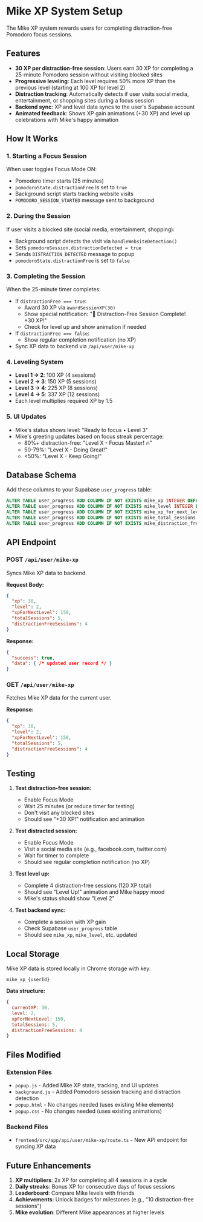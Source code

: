 # Mike XP System Setup

The Mike XP system rewards users for completing distraction-free Pomodoro focus sessions.

## Features

- **30 XP per distraction-free session**: Users earn 30 XP for completing a 25-minute Pomodoro session without visiting blocked sites
- **Progressive leveling**: Each level requires 50% more XP than the previous level (starting at 100 XP for level 2)
- **Distraction tracking**: Automatically detects if user visits social media, entertainment, or shopping sites during a focus session
- **Backend sync**: XP and level data syncs to the user's Supabase account
- **Animated feedback**: Shows XP gain animations (+30 XP) and level up celebrations with Mike's happy animation

## How It Works

### 1. Starting a Focus Session
When user toggles Focus Mode ON:
- Pomodoro timer starts (25 minutes)
- `pomodoroState.distractionFree` is set to `true`
- Background script starts tracking website visits
- `POMODORO_SESSION_STARTED` message sent to background

### 2. During the Session
If user visits a blocked site (social media, entertainment, shopping):
- Background script detects the visit via `handleWebsiteDetection()`
- Sets `pomodoroSession.distractionDetected = true`
- Sends `DISTRACTION_DETECTED` message to popup
- `pomodoroState.distractionFree` is set to `false`

### 3. Completing the Session
When the 25-minute timer completes:
- If `distractionFree === true`:
  - Award 30 XP via `awardSessionXP(30)`
  - Show special notification: "🎉 Distraction-Free Session Complete! +30 XP!"
  - Check for level up and show animation if needed
- If `distractionFree === false`:
  - Show regular completion notification (no XP)
- Sync XP data to backend via `/api/user/mike-xp`

### 4. Leveling System
- **Level 1 → 2**: 100 XP (4 sessions)
- **Level 2 → 3**: 150 XP (5 sessions)
- **Level 3 → 4**: 225 XP (8 sessions)
- **Level 4 → 5**: 337 XP (12 sessions)
- Each level multiplies required XP by 1.5

### 5. UI Updates
- Mike's status shows level: "Ready to focus • Level 3"
- Mike's greeting updates based on focus streak percentage:
  - 80%+ distraction-free: "Level X - Focus Master! 🔥"
  - 50-79%: "Level X - Doing Great!"
  - <50%: "Level X - Keep Going!"

## Database Schema

Add these columns to your Supabase `user_progress` table:

```sql
ALTER TABLE user_progress ADD COLUMN IF NOT EXISTS mike_xp INTEGER DEFAULT 0;
ALTER TABLE user_progress ADD COLUMN IF NOT EXISTS mike_level INTEGER DEFAULT 1;
ALTER TABLE user_progress ADD COLUMN IF NOT EXISTS mike_xp_for_next_level INTEGER DEFAULT 100;
ALTER TABLE user_progress ADD COLUMN IF NOT EXISTS mike_total_sessions INTEGER DEFAULT 0;
ALTER TABLE user_progress ADD COLUMN IF NOT EXISTS mike_distraction_free_sessions INTEGER DEFAULT 0;
```

## API Endpoint

### POST `/api/user/mike-xp`
Syncs Mike XP data to backend.

**Request Body:**
```json
{
  "xp": 30,
  "level": 2,
  "xpForNextLevel": 150,
  "totalSessions": 5,
  "distractionFreeSessions": 4
}
```

**Response:**
```json
{
  "success": true,
  "data": { /* updated user record */ }
}
```

### GET `/api/user/mike-xp`
Fetches Mike XP data for the current user.

**Response:**
```json
{
  "xp": 30,
  "level": 2,
  "xpForNextLevel": 150,
  "totalSessions": 5,
  "distractionFreeSessions": 4
}
```

## Testing

1. **Test distraction-free session:**
   - Enable Focus Mode
   - Wait 25 minutes (or reduce timer for testing)
   - Don't visit any blocked sites
   - Should see "+30 XP!" notification and animation

2. **Test distracted session:**
   - Enable Focus Mode
   - Visit a social media site (e.g., facebook.com, twitter.com)
   - Wait for timer to complete
   - Should see regular completion notification (no XP)

3. **Test level up:**
   - Complete 4 distraction-free sessions (120 XP total)
   - Should see "Level Up!" animation and Mike happy mood
   - Mike's status should show "Level 2"

4. **Test backend sync:**
   - Complete a session with XP gain
   - Check Supabase `user_progress` table
   - Should see `mike_xp`, `mike_level`, etc. updated

## Local Storage

Mike XP data is stored locally in Chrome storage with key:
```
mike_xp_{userId}
```

**Data structure:**
```javascript
{
  currentXP: 30,
  level: 2,
  xpForNextLevel: 150,
  totalSessions: 5,
  distractionFreeSessions: 4
}
```

## Files Modified

### Extension Files
- `popup.js` - Added Mike XP state, tracking, and UI updates
- `background.js` - Added Pomodoro session tracking and distraction detection
- `popup.html` - No changes needed (uses existing Mike elements)
- `popup.css` - No changes needed (uses existing animations)

### Backend Files
- `frontend/src/app/api/user/mike-xp/route.ts` - New API endpoint for syncing XP data

## Future Enhancements

1. **XP multipliers**: 2x XP for completing all 4 sessions in a cycle
2. **Daily streaks**: Bonus XP for consecutive days of focus sessions
3. **Leaderboard**: Compare Mike levels with friends
4. **Achievements**: Unlock badges for milestones (e.g., "10 distraction-free sessions")
5. **Mike evolution**: Different Mike appearances at higher levels
